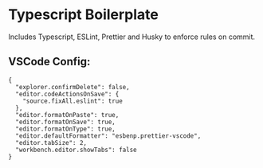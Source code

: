 # Typescript Boilerplate

Includes Typescript, ESLint, Prettier and Husky to enforce rules on commit.

## VSCode Config:

```
{
  "explorer.confirmDelete": false,
  "editor.codeActionsOnSave": {
    "source.fixAll.eslint": true
  },
  "editor.formatOnPaste": true,
  "editor.formatOnSave": true,
  "editor.formatOnType": true,
  "editor.defaultFormatter": "esbenp.prettier-vscode",
  "editor.tabSize": 2,
  "workbench.editor.showTabs": false
}
```
